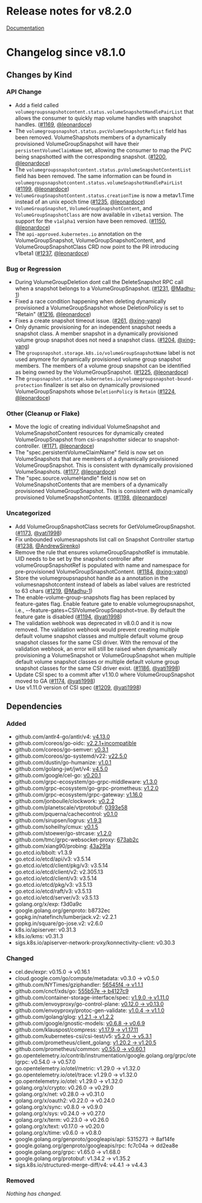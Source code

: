 # Release notes for v8.2.0

[Documentation](https://kubernetes-csi.github.io)

# Changelog since v8.1.0

## Changes by Kind

### API Change

- Add a field called `volumegroupsnapshotcontent.status.volumeSnapshotHandlePairList` that allows the consumer to quickly map volume handles with snapshot handles. ([#1169](https://github.com/kubernetes-csi/external-snapshotter/pull/1169), [@leonardoce](https://github.com/leonardoce))
- The `volumegroupsnapshot.status.pvcVolumeSnapshotRefList` field has been removed. VolumeShapshots members of a dynamically provisioned VolumeGroupSnapshot will have their `persistentVolumeClaimName` set, allowing the consumer to map the PVC being snapshotted with the corresponding snapshot. ([#1200](https://github.com/kubernetes-csi/external-snapshotter/pull/1200), [@leonardoce](https://github.com/leonardoce))
- The `volumegroupsnapshotcontent.status.pvVolumeSnapshotContentList` field has been removed. The same information can be found in `volumegroupsnapshotcontent.status.volumeSnapshotHandlePairList` ([#1199](https://github.com/kubernetes-csi/external-snapshotter/pull/1199), [@leonardoce](https://github.com/leonardoce))
- `VolumeGroupSnapshotContent.status.creationTime` is now a metav1.Time instead of an unix epoch time ([#1235](https://github.com/kubernetes-csi/external-snapshotter/pull/1235), [@leonardoce](https://github.com/leonardoce))
- `VolumeGroupSnapshot`, `VolumeGroupSnapshotContent`, and `VolumeGroupSnapshotClass`
  are now available in `v1beta1` version. The support for the `v1alpha1` version have been removed. ([#1150](https://github.com/kubernetes-csi/external-snapshotter/pull/1150), [@leonardoce](https://github.com/leonardoce))
- The `api-approved.kubernetes.io` annotation on the VolumeGroupSnapshot, VolumeGroupSnapshotContent, and VolumeGroupSnapshotClass CRD now point to the PR introducing v1beta1 ([#1237](https://github.com/kubernetes-csi/external-snapshotter/pull/1237), [@leonardoce](https://github.com/leonardoce))

### Bug or Regression

- During VolumeGroupDeletion dont call the DeleteSnapshot RPC call when a snapshot belongs to a VolumeGroupSnapshot. ([#1231](https://github.com/kubernetes-csi/external-snapshotter/pull/1231), [@Madhu-1](https://github.com/Madhu-1))
- Fixed a race condition happening when deleting dynamically provisioned a VolumeGroupSnapshot whose DeletionPolicy is set to "Retain" ([#1216](https://github.com/kubernetes-csi/external-snapshotter/pull/1216), [@leonardoce](https://github.com/leonardoce))
- Fixes a create snapshot timeout issue. ([#261](https://github.com/kubernetes-csi/external-snapshotter/pull/261), [@xing-yang](https://github.com/xing-yang))
- Only dynamic provisioning for an independent snapshot needs a snapshot class. A member snapshot in a dynamically provisioned volume group snapshot does not need a snapshot class. ([#1204](https://github.com/kubernetes-csi/external-snapshotter/pull/1204), [@xing-yang](https://github.com/xing-yang))
- The  `groupsnapshot.storage.k8s.io/volumeGroupSnapshotName` label is not used anymore for dynamically provisioned volume group snapshot members. The members of a volume group snapshot can be identified as being owned by the VolumeGroupSnapshot. ([#1225](https://github.com/kubernetes-csi/external-snapshotter/pull/1225), [@leonardoce](https://github.com/leonardoce))
- The `groupsnapshot.storage.kubernetes.io/volumegroupsnapshot-bound-protection` finalizer is set also on dynamically provisioned VolumeGroupSnapshots whose `DeletionPolicy` is `Retain` ([#1224](https://github.com/kubernetes-csi/external-snapshotter/pull/1224), [@leonardoce](https://github.com/leonardoce))

### Other (Cleanup or Flake)

- Move the logic of creating individual VolumeSnapshot and VolumeSnapshotContent resources for dynamically created VolumeGroupSnapshot from csi-snapshotter sidecar to snapshot-controller. ([#1171](https://github.com/kubernetes-csi/external-snapshotter/pull/1171), [@leonardoce](https://github.com/leonardoce))
- The "spec.persistentVolumeClaimName" field is now set on VolumeSnapshots that are members of a dynamically provisioned VolumeGroupSnapshot. This is consistent with dynamically provisioned VolumeSnapshots. ([#1177](https://github.com/kubernetes-csi/external-snapshotter/pull/1177), [@leonardoce](https://github.com/leonardoce))
- The "spec.source.volumeHandle" field is now set on VolumeSnapshotContents that are members of a dynamically provisioned VolumeGroupSnapshot. This is consistent with dynamically provisioned VolumeSnapshotContents. ([#1198](https://github.com/kubernetes-csi/external-snapshotter/pull/1198), [@leonardoce](https://github.com/leonardoce))

### Uncategorized

- Add VolumeGroupSnapshotClass secrets for GetVolumeGroupSnapshot. ([#1173](https://github.com/kubernetes-csi/external-snapshotter/pull/1173), [@yati1998](https://github.com/yati1998))
- Fix unbounded volumesnapshots list call on Snapshot Controller startup ([#1238](https://github.com/kubernetes-csi/external-snapshotter/pull/1238), [@AndrewSirenko](https://github.com/AndrewSirenko))
- Remove the rule that ensures volumeGroupSnapshotRef is immutable. UID needs to be set by the snapshot controller after volumeGroupSnapshotRef is populated with name and namespace for pre-provisioned VolumeGroupSnapshotContent. ([#1184](https://github.com/kubernetes-csi/external-snapshotter/pull/1184), [@xing-yang](https://github.com/xing-yang))
- Store the volumegroupsnapshot handle as a annotation in the volumesnapshotcontent instead of labels as label values are restricted to 63 chars ([#1219](https://github.com/kubernetes-csi/external-snapshotter/pull/1219), [@Madhu-1](https://github.com/Madhu-1))
- The enable-volume-group-snapshots flag has been replaced by feature-gates flag.
  Enable feature gate to enable volumegroupsnapshot, i.e., --feature-gates=CSIVolumeGroupSnapshot=true. 
  By default the feature gate is disabled ([#1194](https://github.com/kubernetes-csi/external-snapshotter/pull/1194), [@yati1998](https://github.com/yati1998))
- The validation webhook was deprecated in v8.0.0 and it is now removed.
  The validation webhook would prevent creating multiple default volume snapshot classes and multiple default volume group snapshot classes for the same CSI driver. With the removal of the validation webhook, an error will still be raised when dynamically provisioning a VolumeSnapshot or VolumeGroupSnapshot when multiple default volume snapshot classes or multiple default volume group snapshot classes for the same CSI driver exist. ([#1186](https://github.com/kubernetes-csi/external-snapshotter/pull/1186), [@yati1998](https://github.com/yati1998))
- Update CSI spec to a commit after v1.10.0 where VolumeGroupSnapshot moved to GA ([#1174](https://github.com/kubernetes-csi/external-snapshotter/pull/1174), [@yati1998](https://github.com/yati1998))
- Use v1.11.0 version of CSI spec ([#1209](https://github.com/kubernetes-csi/external-snapshotter/pull/1209), [@yati1998](https://github.com/yati1998))

## Dependencies

### Added
- github.com/antlr4-go/antlr/v4: [v4.13.0](https://github.com/antlr4-go/antlr/v4/tree/v4.13.0)
- github.com/coreos/go-oidc: [v2.2.1+incompatible](https://github.com/coreos/go-oidc/tree/v2.2.1)
- github.com/coreos/go-semver: [v0.3.1](https://github.com/coreos/go-semver/tree/v0.3.1)
- github.com/coreos/go-systemd/v22: [v22.5.0](https://github.com/coreos/go-systemd/v22/tree/v22.5.0)
- github.com/dustin/go-humanize: [v1.0.1](https://github.com/dustin/go-humanize/tree/v1.0.1)
- github.com/golang-jwt/jwt/v4: [v4.5.0](https://github.com/golang-jwt/jwt/v4/tree/v4.5.0)
- github.com/google/cel-go: [v0.20.1](https://github.com/google/cel-go/tree/v0.20.1)
- github.com/grpc-ecosystem/go-grpc-middleware: [v1.3.0](https://github.com/grpc-ecosystem/go-grpc-middleware/tree/v1.3.0)
- github.com/grpc-ecosystem/go-grpc-prometheus: [v1.2.0](https://github.com/grpc-ecosystem/go-grpc-prometheus/tree/v1.2.0)
- github.com/grpc-ecosystem/grpc-gateway: [v1.16.0](https://github.com/grpc-ecosystem/grpc-gateway/tree/v1.16.0)
- github.com/jonboulle/clockwork: [v0.2.2](https://github.com/jonboulle/clockwork/tree/v0.2.2)
- github.com/planetscale/vtprotobuf: [0393e58](https://github.com/planetscale/vtprotobuf/tree/0393e58)
- github.com/pquerna/cachecontrol: [v0.1.0](https://github.com/pquerna/cachecontrol/tree/v0.1.0)
- github.com/sirupsen/logrus: [v1.9.3](https://github.com/sirupsen/logrus/tree/v1.9.3)
- github.com/soheilhy/cmux: [v0.1.5](https://github.com/soheilhy/cmux/tree/v0.1.5)
- github.com/stoewer/go-strcase: [v1.2.0](https://github.com/stoewer/go-strcase/tree/v1.2.0)
- github.com/tmc/grpc-websocket-proxy: [673ab2c](https://github.com/tmc/grpc-websocket-proxy/tree/673ab2c)
- github.com/xiang90/probing: [43a291a](https://github.com/xiang90/probing/tree/43a291a)
- go.etcd.io/bbolt: v1.3.9
- go.etcd.io/etcd/api/v3: v3.5.14
- go.etcd.io/etcd/client/pkg/v3: v3.5.14
- go.etcd.io/etcd/client/v2: v2.305.13
- go.etcd.io/etcd/client/v3: v3.5.14
- go.etcd.io/etcd/pkg/v3: v3.5.13
- go.etcd.io/etcd/raft/v3: v3.5.13
- go.etcd.io/etcd/server/v3: v3.5.13
- golang.org/x/exp: f3d0a9c
- google.golang.org/genproto: b8732ec
- gopkg.in/natefinch/lumberjack.v2: v2.2.1
- gopkg.in/square/go-jose.v2: v2.6.0
- k8s.io/apiserver: v0.31.3
- k8s.io/kms: v0.31.3
- sigs.k8s.io/apiserver-network-proxy/konnectivity-client: v0.30.3

### Changed
- cel.dev/expr: v0.15.0 → v0.16.1
- cloud.google.com/go/compute/metadata: v0.3.0 → v0.5.0
- github.com/NYTimes/gziphandler: [56545f4 → v1.1.1](https://github.com/NYTimes/gziphandler/compare/56545f4...v1.1.1)
- github.com/cncf/xds/go: [555b57e → b4127c9](https://github.com/cncf/xds/go/compare/555b57e...b4127c9)
- github.com/container-storage-interface/spec: [v1.9.0 → v1.11.0](https://github.com/container-storage-interface/spec/compare/v1.9.0...v1.11.0)
- github.com/envoyproxy/go-control-plane: [v0.12.0 → v0.13.0](https://github.com/envoyproxy/go-control-plane/compare/v0.12.0...v0.13.0)
- github.com/envoyproxy/protoc-gen-validate: [v1.0.4 → v1.1.0](https://github.com/envoyproxy/protoc-gen-validate/compare/v1.0.4...v1.1.0)
- github.com/golang/glog: [v1.2.1 → v1.2.2](https://github.com/golang/glog/compare/v1.2.1...v1.2.2)
- github.com/google/gnostic-models: [v0.6.8 → v0.6.9](https://github.com/google/gnostic-models/compare/v0.6.8...v0.6.9)
- github.com/klauspost/compress: [v1.17.9 → v1.17.11](https://github.com/klauspost/compress/compare/v1.17.9...v1.17.11)
- github.com/kubernetes-csi/csi-test/v5: [v5.2.0 → v5.3.1](https://github.com/kubernetes-csi/csi-test/v5/compare/v5.2.0...v5.3.1)
- github.com/prometheus/client_golang: [v1.20.2 → v1.20.5](https://github.com/prometheus/client_golang/compare/v1.20.2...v1.20.5)
- github.com/prometheus/common: [v0.55.0 → v0.60.1](https://github.com/prometheus/common/compare/v0.55.0...v0.60.1)
- go.opentelemetry.io/contrib/instrumentation/google.golang.org/grpc/otelgrpc: v0.54.0 → v0.57.0
- go.opentelemetry.io/otel/metric: v1.29.0 → v1.32.0
- go.opentelemetry.io/otel/trace: v1.29.0 → v1.32.0
- go.opentelemetry.io/otel: v1.29.0 → v1.32.0
- golang.org/x/crypto: v0.26.0 → v0.29.0
- golang.org/x/net: v0.28.0 → v0.31.0
- golang.org/x/oauth2: v0.22.0 → v0.24.0
- golang.org/x/sync: v0.8.0 → v0.9.0
- golang.org/x/sys: v0.24.0 → v0.27.0
- golang.org/x/term: v0.23.0 → v0.26.0
- golang.org/x/text: v0.17.0 → v0.20.0
- golang.org/x/time: v0.6.0 → v0.8.0
- google.golang.org/genproto/googleapis/api: 5315273 → 8af14fe
- google.golang.org/genproto/googleapis/rpc: fc7c04a → dd2ea8e
- google.golang.org/grpc: v1.65.0 → v1.68.0
- google.golang.org/protobuf: v1.34.2 → v1.35.2
- sigs.k8s.io/structured-merge-diff/v4: v4.4.1 → v4.4.3

### Removed
_Nothing has changed._
